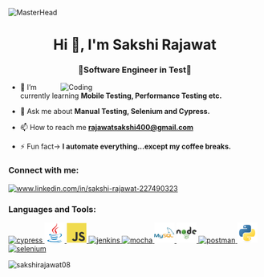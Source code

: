 ![MasterHead](https://media.licdn.com/dms/image/D5612AQFj2AQ2QpiXDA/article-cover_image-shrink_720_1280/0/1679764228834?e=2147483647&v=beta&t=sNt82Ue7CNm7badCPi4zaJKDpUH2Og9gBGzd_BHZSDs)
<h1 align="center">Hi 👋, I'm Sakshi Rajawat</h1>
<h3 align="center">🌟Software Engineer in Test🌟</h3>

<img align="right" alt="Coding" width="400" src="https://cdn.dribbble.com/users/1857592/screenshots/3848396/character-typing.gif">

- 🌱 I’m currently learning **Mobile Testing, Performance Testing etc.**

- 💬 Ask me about **Manual Testing, Selenium and Cypress.**

- 📫 How to reach me **rajawatsakshi400@gmail.com**

- ⚡ Fun fact-> **I automate everything...except my coffee breaks.**

<h3 align="left">Connect with me:</h3>
<p align="left">
<a href="https://www.linkedin.com/in/sakshi-rajawat-227490323/" target="blank"><img align="center" src="https://raw.githubusercontent.com/rahuldkjain/github-profile-readme-generator/master/src/images/icons/Social/linked-in-alt.svg" alt="www.linkedin.com/in/sakshi-rajawat-227490323" height="30" width="40" /></a>
</p>

<h3 align="left">Languages and Tools:</h3>
<p align="left"> <a href="https://www.cypress.io" target="_blank" rel="noreferrer"> <img src="https://raw.githubusercontent.com/simple-icons/simple-icons/6e46ec1fc23b60c8fd0d2f2ff46db82e16dbd75f/icons/cypress.svg" alt="cypress" width="40" height="40"/> </a> <a href="https://www.java.com" target="_blank" rel="noreferrer"> <img src="https://raw.githubusercontent.com/devicons/devicon/master/icons/java/java-original.svg" alt="java" width="40" height="40"/> </a> <a href="https://developer.mozilla.org/en-US/docs/Web/JavaScript" target="_blank" rel="noreferrer"> <img src="https://raw.githubusercontent.com/devicons/devicon/master/icons/javascript/javascript-original.svg" alt="javascript" width="40" height="40"/> </a> <a href="https://www.jenkins.io" target="_blank" rel="noreferrer"> <img src="https://www.vectorlogo.zone/logos/jenkins/jenkins-icon.svg" alt="jenkins" width="40" height="40"/> </a> <a href="https://mochajs.org" target="_blank" rel="noreferrer"> <img src="https://www.vectorlogo.zone/logos/mochajs/mochajs-icon.svg" alt="mocha" width="40" height="40"/> </a> <a href="https://www.mysql.com/" target="_blank" rel="noreferrer"> <img src="https://raw.githubusercontent.com/devicons/devicon/master/icons/mysql/mysql-original-wordmark.svg" alt="mysql" width="40" height="40"/> </a> <a href="https://nodejs.org" target="_blank" rel="noreferrer"> <img src="https://raw.githubusercontent.com/devicons/devicon/master/icons/nodejs/nodejs-original-wordmark.svg" alt="nodejs" width="40" height="40"/> </a> <a href="https://postman.com" target="_blank" rel="noreferrer"> <img src="https://www.vectorlogo.zone/logos/getpostman/getpostman-icon.svg" alt="postman" width="40" height="40"/> </a> <a href="https://www.python.org" target="_blank" rel="noreferrer"> <img src="https://raw.githubusercontent.com/devicons/devicon/master/icons/python/python-original.svg" alt="python" width="40" height="40"/> </a> <a href="https://www.selenium.dev" target="_blank" rel="noreferrer"> <img src="https://raw.githubusercontent.com/detain/svg-logos/780f25886640cef088af994181646db2f6b1a3f8/svg/selenium-logo.svg" alt="selenium" width="40" height="40"/> </a> </p>

<p><img align="center" src="https://github-readme-stats.vercel.app/api/top-langs?username=sakshirajawat08&show_icons=true&locale=en&layout=compact" alt="sakshirajawat08" /></p>

